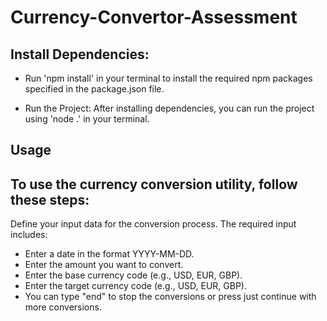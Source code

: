 # Currency-Convertor-Assessment

## Install Dependencies: 
- Run 'npm install' in your terminal to install the required npm packages specified in the package.json file. 

- Run the Project: After installing dependencies, you can run the project using 'node .' in your terminal.

## Usage
## To use the currency conversion utility, follow these steps:

Define your input data for the conversion process. The required input includes:

- Enter a date in the format YYYY-MM-DD.
- Enter the amount you want to convert.
- Enter the base currency code (e.g., USD, EUR, GBP).
- Enter the target currency code (e.g., USD, EUR, GBP).
- You can type "end" to stop the conversions or press just continue with more conversions.